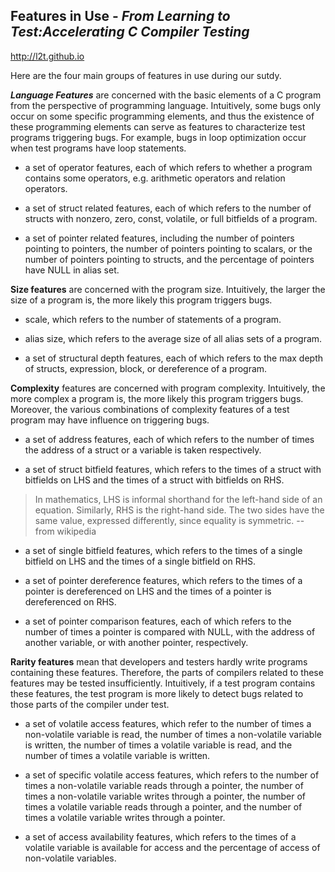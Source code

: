 Features in Use - *From Learning to Test:Accelerating C Compiler Testing*
---
<http://l2t.github.io>     
   
Here are the four main groups of features in use during our sutdy.   

***Language Features*** are concerned with the basic elements of a C program from the perspective of programming language. Intuitively, some bugs only occur on some specific programming elements, and thus the existence of these programming elements can serve as features to characterize test programs triggering bugs. For example, bugs in loop optimization occur when test programs have loop statements.   

+ a set of operator features, each of which refers to whether a program contains some operators, e.g. arithmetic operators and relation operators.

+  a set of struct related features, each of which refers to the number of structs with nonzero, zero, const, volatile, or full bitfields of a program.  

+  a set of pointer related features, including the number of pointers pointing to pointers, the number of pointers pointing to scalars, or the number of pointers pointing to structs, and the percentage of pointers have NULL in alias set.
**Size features** are concerned with the program size. Intuitively, the larger the size of a program is, the more likely this program triggers bugs.

+ scale, which refers to the number of statements of a program.

+ alias size, which refers to the average size of all alias sets of a program.

+ a set of structural depth features, each of which refers to the max depth of structs, expression, block, or dereference of a program.

**Complexity** features are concerned with program complexity. Intuitively, the more complex a program is, the more likely this program triggers bugs. Moreover, the various combinations of complexity features of a test program may have influence on triggering bugs. 

+ a set of address features, each of which refers to the number of times the address of a struct or a variable is taken respectively.

+ a set of struct bitfield features, which refers to the times of a struct with bitfields on LHS and the times of a struct with bitfields on RHS.
>In mathematics, LHS is informal shorthand for the left-hand side of an equation. Similarly, RHS is the right-hand side. The two sides have the same value, expressed differently, since equality is symmetric.  -- from wikipedia

+ a set of single bitfield features, which refers to the times of a single bitfield on LHS and the times of a single bitfield on RHS.

+ a set of pointer dereference features, which refers to the times of a pointer is dereferenced on LHS and the times of a pointer is dereferenced on RHS.

+ a set of pointer comparison features, each of which refers to the number of times a pointer is compared with NULL, with the address of another variable, or with another pointer, respectively.

**Rarity features** mean that developers and testers hardly write programs containing these features. Therefore, the parts of compilers related to these features may be tested insufficiently. Intuitively, if a test program contains these features, the test program is more likely to detect bugs related to those parts of the compiler under test.

+ a set of volatile access features, which refer to the number of times a non-volatile variable is read, the number of times a non-volatile variable is written, the number of times a volatile variable is read, and the number of times a volatile variable is written.

+ a set of specific volatile access features, which refers to the number of times a non-volatile variable reads through a pointer, the number of times a non-volatile variable writes through a pointer, the number of times a volatile variable reads through a pointer, and the number of times a volatile variable writes through a pointer.

+ a set of access availability features, which refers to the times of a volatile variable is available for access and the percentage of access of non-volatile variables.
